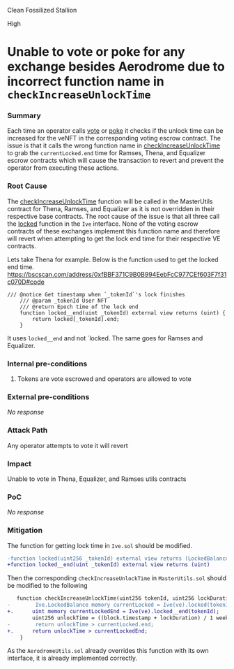 Clean Fossilized Stallion

High

# Unable to vote or poke for any exchange besides Aerodrome due to incorrect function name in `checkIncreaseUnlockTime`

### Summary

Each time an operator calls [vote](https://github.com/sherlock-audit/2024-10-axion/blob/3704f19ea52ebe255861ded3da0d3648c764fb69/solidly-utils/contracts/MasterUtils.sol#L94C5-L102C6) or [poke](https://github.com/sherlock-audit/2024-10-axion/blob/3704f19ea52ebe255861ded3da0d3648c764fb69/solidly-utils/contracts/MasterUtils.sol#L104C5-L108C6) it checks if the unlock time can be increased for the veNFT in the corresponding voting escrow contract. The issue is that it calls the wrong function name in [checkIncreaseUnlockTime](https://github.com/sherlock-audit/2024-10-axion/blob/3704f19ea52ebe255861ded3da0d3648c764fb69/solidly-utils/contracts/MasterUtils.sol#L79C3-L83C6
) to grab the `currentLocked.end` time for Ramses, Thena, and Equalizer escrow contracts which will cause the transaction to revert and prevent the operator from executing these actions.

### Root Cause

The [checkIncreaseUnlockTime](https://github.com/sherlock-audit/2024-10-axion/blob/3704f19ea52ebe255861ded3da0d3648c764fb69/solidly-utils/contracts/MasterUtils.sol#L79C3-L83C6) function will be called in the MasterUtils contract for Thena, Ramses, and Equalizer as it is not overridden in their respective base contracts. The root cause of the issue is that all three call the [locked](https://github.com/sherlock-audit/2024-10-axion/blob/3704f19ea52ebe255861ded3da0d3648c764fb69/solidly-utils/contracts/interfaces/Ive.sol#L10C5-L10C84) function in the `Ive` interface. None of the voting escrow contracts of these exchanges implement this function name and therefore will revert when attempting to get the lock end time for their respective VE contracts.

Lets take Thena for example. Below is the function used to get the locked end time.
https://bscscan.com/address/0xfBBF371C9B0B994EebFcC977CEf603F7f31c070D#code
```Solidity
/// @notice Get timestamp when `_tokenId`'s lock finishes
    /// @param _tokenId User NFT
    /// @return Epoch time of the lock end
    function locked__end(uint _tokenId) external view returns (uint) {
        return locked[_tokenId].end;
    }
```
It uses `locked__end` and not `locked. The same goes for Ramses and Equalizer.

### Internal pre-conditions

1. Tokens are vote escrowed and operators are allowed to vote

### External pre-conditions

_No response_

### Attack Path

Any operator attempts to vote it will revert

### Impact

Unable to vote in Thena, Equalizer, and Ramses utils contracts

### PoC

_No response_

### Mitigation

The function for getting lock time in `Ive.sol` should be modified.
```diff
-function locked(uint256 _tokenId) external view returns (LockedBalance memory);
+function locked__end(uint _tokenId) external view returns (uint)
```
Then the corresponding `checkIncreaseUnlockTime` in `MasterUtils.sol` should be modified to the following
```diff
   function checkIncreaseUnlockTime(uint256 tokenId, uint256 lockDuration) public view virtual returns (bool) {
-        Ive.LockedBalance memory currentLocked = Ive(ve).locked(tokenId);
+.      uint memory currentLockedEnd = Ive(ve).locked__end(tokenId);
        uint256 unlockTime = ((block.timestamp + lockDuration) / 1 weeks) * 1 weeks;
-        return unlockTime > currentLocked.end;
+.      return unlockTime > currentLockedEnd;
    }
```
As the `AerodromeUtils.sol` already overrides this function with its own interface, it is already implemented correctly.